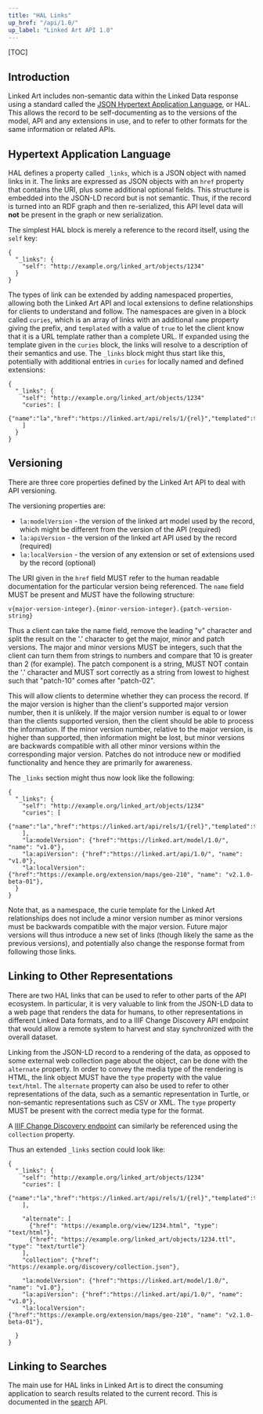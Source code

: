 ```yaml
---
title: "HAL Links"
up_href: "/api/1.0/"
up_label: "Linked Art API 1.0"
---
```


[TOC]

## Introduction

Linked Art includes non-semantic data within the Linked Data response using a standard called the [JSON Hypertext Application Language](https://datatracker.ietf.org/doc/html/draft-kelly-json-hal-11), or HAL. This allows the record to be self-documenting as to the versions of the model, API and any extensions in use, and to refer to other formats for the same information or related APIs.


## Hypertext Application Language

HAL defines a property called `_links`, which is a JSON object with named links in it. The links are expressed as JSON objects with an `href` property that contains the URI, plus some additional optional fields. This structure is embedded into the JSON-LD record but is not semantic. Thus, if the record is turned into an RDF graph and then re-serialized, this API level data will **not** be present in the graph or new serialization.

The simplest HAL block is merely a reference to the record itself, using the `self` key:

```
{
  "_links": {
    "self": "http://example.org/linked_art/objects/1234"
  }
}
```

The types of link can be extended by adding namespaced properties, allowing both the Linked Art API and local extensions to define relationships for clients to understand and follow. The namespaces are given in a block called `curies`, which is an array of links with an additional `name` property giving the prefix, and `templated` with a value of `true` to let the client know that it is a URL template rather than a complete URL. If expanded using the template given in the `curies` block, the links will resolve to a description of their semantics and use. The `_links` block might thus start like this, potentially with additional entries in `curies` for locally named and defined extensions:

```
{
  "_links": {
    "self": "http://example.org/linked_art/objects/1234"
    "curies": [
      {"name":"la","href":"https://linked.art/api/rels/1/{rel}","templated":true}
    ]
  }
}
```

## Versioning

There are three core properties defined by the Linked Art API to deal with API versioning.

The versioning properties are:

* `la:modelVersion` - the version of the linked art model used by the record, which might be different from the version of the API (required)
* `la:apiVersion` - the version of the linked art API used by the record (required)
* `la:localVersion` - the version of any extension or set of extensions used by the record (optional)

The URI given in the `href` field MUST refer to the human readable documentation for the particular version being referenced. The `name` field MUST be present and MUST have the following structure:

`v{major-version-integer}.{minor-version-integer}.{patch-version-string}`

Thus a client can take the name field, remove the leading "v" character and split the result on the '.' character to get the major, minor and patch versions. The major and minor versions MUST be integers, such that the client can turn them from strings to numbers and compare that 10 is greater than 2 (for example). The patch component is a string, MUST NOT contain the '.' character and MUST sort correctly as a string from lowest to highest such that "patch-10" comes after "patch-02".

This will allow clients to determine whether they can process the record. If the major version is higher than the client's supported major version number, then it is unlikely. If the major version number is equal to or lower than the clients supported version, then the client should be able to process the information. If the minor version number, relative to the major version, is higher than supported, then information might be lost, but minor versions are backwards compatible with all other minor versions within the corresponding major version. Patches do not introduce new or modified functionality and hence they are primarily for awareness.

The `_links` section might thus now look like the following:

```
{
  "_links": {
    "self": "http://example.org/linked_art/objects/1234"
    "curies": [
      {"name":"la","href":"https://linked.art/api/rels/1/{rel}","templated":true}
    ],
    "la:modelVersion": {"href":"https://linked.art/model/1.0/", "name": "v1.0"},
    "la:apiVersion": {"href":"https://linked.art/api/1.0/", "name": "v1.0"},
    "la:localVersion": {"href":"https://example.org/extension/maps/geo-210", "name": "v2.1.0-beta-01"},
  }
}
```

Note that, as a namespace, the curie template for the Linked Art relationships does not include a minor version number as minor versions must be backwards compatible with the major version. Future major versions will thus introduce a new set of links (though likely the same as the previous versions), and potentially also change the response format from following those links.


## Linking to Other Representations

There are two HAL links that can be used to refer to other parts of the API ecosystem. In particular, it is very valuable to link from the JSON-LD data to a web page that renders the data for humans, to other representations in different Linked Data formats, and to a IIIF Change Discovery API endpoint that would allow a remote system to harvest and stay synchronized with the overall dataset.

Linking from the JSON-LD record to a rendering of the data, as opposed to some external web collection page about the object, can be done with the `alternate` property. In order to convey the media type of the rendering is HTML, the link object MUST have the `type` property with the value `text/html`. The `alternate` property can also be used to refer to other representations of the data, such as a semantic representation in Turtle, or non-semantic representations such as CSV or XML. The `type` property MUST be present with the correct media type for the format.

A [IIIF Change Discovery endpoint](../discovery/) can similarly be referenced using the `collection` property.

Thus an extended `_links` section could look like:

```
{
  "_links": {
    "self": "http://example.org/linked_art/objects/1234"
    "curies": [
      {"name":"la","href":"https://linked.art/api/rels/1/{rel}","templated":true}
    ],

    "alternate": [
      {"href": "https://example.org/view/1234.html", "type": "text/html"},
      {"href": "https://example.org/linked_art/objects/1234.ttl", "type": "text/turtle"}
    ],
    "collection": {"href": "https://example.org/discovery/collection.json"},

    "la:modelVersion": {"href":"https://linked.art/model/1.0/", "name": "v1.0"},
    "la:apiVersion": {"href":"https://linked.art/api/1.0/", "name": "v1.0"},
    "la:localVersion": {"href":"https://example.org/extension/maps/geo-210", "name": "v2.1.0-beta-01"},

  }
}
```

## Linking to Searches

The main use for HAL links in Linked Art is to direct the consuming application to search results related to the current record. This is documented in the [search](../search/) API.
